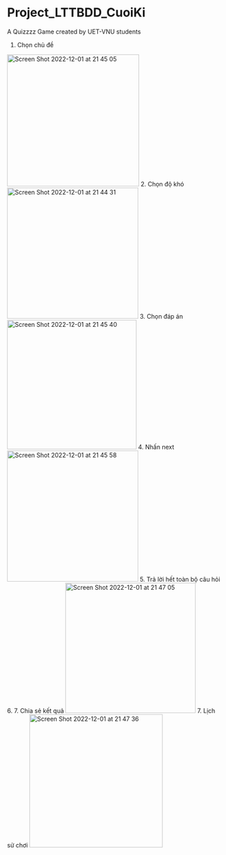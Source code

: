 # Project_LTTBDD_CuoiKi

A Quizzzz Game created by UET-VNU students
1. Chọn chủ đề 
<img width="308" alt="Screen Shot 2022-12-01 at 21 45 05" src="https://user-images.githubusercontent.com/71619694/205082290-28b8b526-429e-4776-8941-a18719e8858b.png">
2. Chọn độ khó
<img width="306" alt="Screen Shot 2022-12-01 at 21 44 31" src="https://user-images.githubusercontent.com/71619694/205082138-98dabb8e-80fc-49d3-b44b-6ebadea323c0.png">
3. Chọn đáp án
<img width="302" alt="Screen Shot 2022-12-01 at 21 45 40" src="https://user-images.githubusercontent.com/71619694/205082422-48427cc7-d976-4cfa-94c2-30e2acca7369.png">
4. Nhấn next
<img width="306" alt="Screen Shot 2022-12-01 at 21 45 58" src="https://user-images.githubusercontent.com/71619694/205082498-d70c8e49-4387-4ddc-a49c-f3f9ab387eaf.png">
5. Trả lời hết toàn bộ câu hỏi
6. 
7. Chia sẻ kết quả
<img width="304" alt="Screen Shot 2022-12-01 at 21 47 05" src="https://user-images.githubusercontent.com/71619694/205082735-f058431b-903e-4c33-bd3b-5d50baeb852b.png">
7. Lịch sử chơi
<img width="311" alt="Screen Shot 2022-12-01 at 21 47 36" src="https://user-images.githubusercontent.com/71619694/205082856-ffdffe19-ec46-4e85-90a5-9c42869d6805.png">
